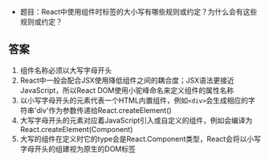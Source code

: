 * 题目：React中使用组件时标签的大小写有哪些规则或约定？为什么会有这些规则或约定？

##
## 答案
1. 组件名称必须以大写字母开头
2. React中一般会配合JSX使用降低组件之间的耦合度；JSX语法更接近JavaScript，所以React DOM使用小驼峰命名来定义组件的属性名称
3. 以小写字母开头的元素代表一个HTML内置组件，例如`<div>`会生成相应的字符串'div'作为参数传递给React.createElement()
4. 大写字母开头的元素对应着JavaScript引入或自定义的组件，例如<Component/>会编译为React.createElement(Component)
5. 大写的组件在定义时它的type会是React.Component类型，React会将以小写字母开头的组建视为原生的DOM标签
